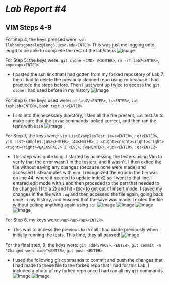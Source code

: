 # *Lab Report #4*

## VIM Steps 4-9
For Step 4, the keys pressed were: `ssh llubbersgonzalez@ieng6.ucsd.edu<ENTER>`
This was just me logging onto ieng6 to be able to complete the rest of the lab/steps 
![Image](Step4.png)


For Step 5: the keys were: `git clone <CMD> V<ENTER>`, `rm -rf lab7<ENTER>`, `<up><up><ENTER>`
- I pasted the ssh link that I had gotten from my forked repository of Lab 7, then I had to delete the previouly clonned repo using `rm` because I had practiced the steps before. Then I just went up twice to access the `git clone` I had used before in my history
![Image](Step5.png)


For Step 6, the keys used were: `cd lab7/<ENTER>`, `ls<ENTER>`, `cat tesh.sh<ENTER>`, `bash test.sh<ENTER>`
- I `cd`d into the necessary directory, listed all the file present, `cat` test.sh to make sure that the `javac` commands looked correct, and then ran the tests with `bash`
![Image](Step6.png)


For Step 7, the keys were: `vim ListExamplesTest.java<ENTER>`, `:q!<ENTER>`, `vim ListExamples.java<ENTER>`, `:44<ENTER>`, `i <right><right><right><right><right><right><BACKSPACE> 2 <ESC>`, `:wq<ENTER>`, `<up><ENTER>`, `:q!<ENTER>`
- This step was quite long. I started by accessing the testers using Vim to verify that the error wasn't in the testers, and it wasn't. I then exited the file without saving any changes (because none were made) and accessed ListExamples with vim. I recognized the error in the file was on line 44, where it needed to update index2 so I went to that line. I entered edit mode with `i` and then proceded to the part that needed to be changed (1 to a 2) and hit `<ESC>` to get out of insert mode. I saved my changes in the file with `:wq` and then accessed the file again, going back once in my history, and ensured that the save was made. I exited the file without editing anything again using `:q!`
![Image](Step7.1.png) ![Image](Step7.2.png) ![Image](Step7.3.png) ![Image](Step7.4)


For Step 8, my keys were: `<up><up><up><ENTER>`
- This was to access the previous `bash` call I had made previously when initially running the tests. This time, they all passed!
![Image](Step8.png)


For the final step, 9, the keys were: `git add<SPACE>.<ENTER>`, `git commit -m "Changed were made"<ENTER>`, `git push <ENTER>`
- I used the following git commands to commit and push the changes that I had made to these file to the forked repo that I had for this Lab. I included a photo of my forked repo once I had ran all my `git` commands
![Image](Step9.1.png) ![Image](Step9.2.png)
